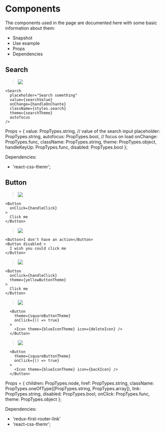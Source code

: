 # Components

The components used in the page are documented here with some basic information about them:

- Snapshot
- Use example
- Props
- Dependencies

## Search

> ![](.gitbook/assets/components/search.png)

```
<Search
  placeholder="Search something"
  value={searchValue}
  onChange={handleOnChante}
  className={styles.search}
  theme={searchTheme}
  autofocus
/>
```

Props = {
  value: PropTypes.string, // value of the search input
  placeholder: PropTypes.string,
  autofocus: PropTypes.bool, // focus on load
  onChange: PropTypes.func,
  className: PropTypes.string,
  theme: PropTypes.object,
  handleKeyUp: PropTypes.func,
  disabled: PropTypes.bool
};

Dependencies:

- 'react-css-themr';

## Button

> ![](.gitbook/assets/components/button.png)

```
<Button
  onClick={handleClick}
>
  Click me
</Button>
```
> ![](.gitbook/assets/components/button-disabled.png)

```
<Button>I don't have an action</Button>
<Button disabled >
  I wish you could click me
</Button>
```

> ![](.gitbook/assets/components/button-yellow.png)

```
<Button
  onClick={handleClick}
  theme={yellowButtonTheme}
>
  Click me
</Button>
```

> ![](.gitbook/assets/components/button-square.png)

```
  <Button
    theme={squareButtonTheme}
    onClick={() => true}
  >
    <Icon theme={blueIconTheme} icon={deleteIcon} />
  </Button>
```
> ![](.gitbook/assets/components/button-back.png)

```
  <Button
    theme={squareButtonTheme}
    onClick={() => true}
  >
    <Icon theme={blueIconTheme} icon={backIcon} />
  </Button>
```

Props = {
  children: PropTypes.node,
  href: PropTypes.string,
  className: PropTypes.oneOfType([PropTypes.string, PropTypes.array]),
  link: PropTypes.string,
  disabled: PropTypes.bool,
  onClick: PropTypes.func,
  theme: PropTypes.object
};

Dependencies:

- 'redux-first-router-link'
- 'react-css-themr';
